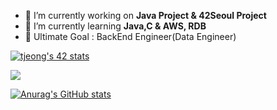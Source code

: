 - 🔭 I’m currently working on <b>Java Project & 42Seoul Project</b>
- 🌱 I’m currently learning <b>Java,C & AWS, RDB</b>
- 🎯 Ultimate Goal : BackEnd Engineer(Data Engineer)

[![tjeong's 42 stats](https://badge42.herokuapp.com/api/stats/tjeong)](https://github.com/jts8257)

<!--
**jts8257/jts8257** is a ✨ _special_ ✨ repository because its `README.md` (this file) appears on your GitHub profile.

Here are some ideas to get you started:
-->

<!--
- 👯 I’m looking to collaborate on ...
- 🤔 I’m looking for help with ...
- 💬 Ask me about ...
- 📫 How to reach me: ...
- 😄 Pronouns: ...
- ⚡ Fun fact: ...
-->

<img src="https://img.shields.io/github/followers/jts8257?style=social">

[![Anurag's GitHub stats](https://github-readme-stats.vercel.app/api?username=jts8257)](https://github.com/anuraghazra/github-readme-stats)

<!-- ![](https://img.shields.io/github/followers/AlpoxDev?style=social) -->
